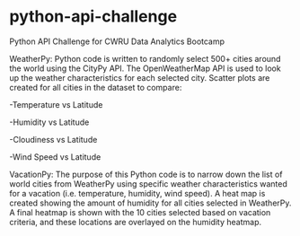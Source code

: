 # python-api-challenge
Python API Challenge for CWRU Data Analytics Bootcamp

WeatherPy:
Python code is written to randomly select 500+ cities around the world using the CityPy API.
The OpenWeatherMap API is used to look up the weather characteristics for each selected city.
Scatter plots are created for all cities in the dataset to compare:

  -Temperature vs Latitude
  
  -Humidity vs Latitude
  
  -Cloudiness vs Latitude
  
  -Wind Speed vs Latitude
  
VacationPy:
The purpose of this Python code is to narrow down the list of world cities from WeatherPy using specific weather
characteristics wanted for a vacation (i.e. temperature, humidity, wind speed).
A heat map is created showing the amount of humidity for all cities selected in WeatherPy.
A final heatmap is shown with the 10 cities selected based on vacation criteria, and these locations are overlayed
on the humidity heatmap.
